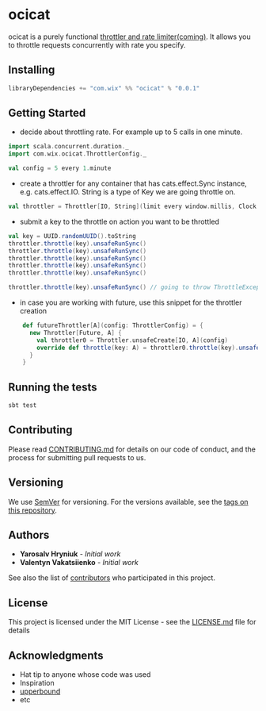 # ocicat

ocicat is a purely functional [throttler and rate limiter(coming)](https://helpx.adobe.com/coldfusion/api-manager/throttling-and-rate-limiting.html). It allows you to throttle requests concurrently with rate you specify.

## Installing

```scala
libraryDependencies += "com.wix" %% "ocicat" % "0.0.1"
```

## Getting Started

- decide about throttling rate. For example up to 5 calls in one minute.
```scala
import scala.concurrent.duration._
import com.wix.ocicat.ThrottlerConfig._

val config = 5 every 1.minute
```

- create a throttler for any container that has cats.effect.Sync instance, e.g. cats.effect.IO.
String is a type of Key we are going throttle on.
```scala
val throttler = Throttler[IO, String](limit every window.millis, Clock.create).unsafeRunSync()
```

- submit a key to the throttle on action you want to be throttled
```scala
val key = UUID.randomUUID().toString
throttler.throttle(key).unsafeRunSync()
throttler.throttle(key).unsafeRunSync()
throttler.throttle(key).unsafeRunSync()
throttler.throttle(key).unsafeRunSync()
throttler.throttle(key).unsafeRunSync()

throttler.throttle(key).unsafeRunSync() // going to throw ThrottleException because of exceeding throttle limits.
```


- in case you are working with future, use this snippet for the throttler creation
```scala
    def futureThrottler[A](config: ThrottlerConfig) = {
      new Throttler[Future, A] {
        val throttler0 = Throttler.unsafeCreate[IO, A](config)
        override def throttle(key: A) = throttler0.throttle(key).unsafeToFuture()
      }
    }
```

## Running the tests

```scala
sbt test
```


## Contributing

Please read [CONTRIBUTING.md](https://gist.github.com/PurpleBooth/b24679402957c63ec426) for details on our code of conduct, and the process for submitting pull requests to us.

## Versioning

We use [SemVer](http://semver.org/) for versioning. For the versions available, see the [tags on this repository](https://github.com/your/project/tags). 

## Authors

* **Yarosalv Hryniuk** - *Initial work*
* **Valentyn Vakatsiienko** - *Initial work* 

See also the list of [contributors](https://github.com/your/project/contributors) who participated in this project.

## License

This project is licensed under the MIT License - see the [LICENSE.md](LICENSE.md) file for details

## Acknowledgments

* Hat tip to anyone whose code was used
* Inspiration
* [upperbound](https://github.com/SystemFw/upperbound)
* etc
